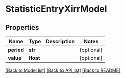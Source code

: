 # StatisticEntryXirrModel

## Properties
Name | Type | Description | Notes
------------ | ------------- | ------------- | -------------
**period** | **str** |  | [optional] 
**value** | **float** |  | [optional] 

[[Back to Model list]](../README.md#documentation-for-models) [[Back to API list]](../README.md#documentation-for-api-endpoints) [[Back to README]](../README.md)


